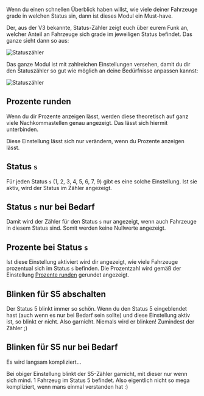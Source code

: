 Wenn du einen schnellen Überblick haben willst, wie viele deiner Fahrzeuge grade in welchen Status sin, dann ist dieses Modul ein Must-have.

Der, aus der V3 bekannte, Status-Zähler zeigt euch über eurem Funk an, welcher Anteil an Fahrzeuge sich grade im jeweiligen Status befindet. Das ganze sieht dann so aus:

![Statuszähler](/v4/docs/assets/statusCounter/img/de_DE/statuscounter.png)

Das ganze Modul ist mit zahlreichen Einstellungen versehen, damit du dir den Statuszähler so gut wie möglich an deine Bedürfnisse anpassen kannst:

![Statuszähler](/v4/docs/assets/statusCounter/img/de_DE/settings.png)

## Prozente runden

Wenn du dir Prozente anzeigen lässt, werden diese theoretisch auf ganz viele Nachkommastellen genau angezeigt. Das lässt sich hiermit unterbinden.

Diese Einstellung lässt sich nur verändern, wenn du Prozente anzeigen lässt.

## Status `s`

Für jeden Status `s` (1, 2, 3, 4, 5, 6, 7, 9) gibt es eine solche Einstellung. Ist sie aktiv, wird der Status im Zähler angezeigt.

## Status `s` nur bei Bedarf

Damit wird der Zähler für den Status `s` nur angezeigt, wenn auch Fahrzeuge in diesem Status sind. Somit werden keine Nullwerte angezeigt.

## Prozente bei Status `s`

Ist diese Einstellung aktiviert wird dir angezeigt, wie viele Fahrzeuge prozentual sich im Status `s` befinden. Die Prozentzahl wird gemäß der Einstellung [Prozente runden](#prozente-runden) gerundet angezeigt.

## Blinken für S5 abschalten

Der Status 5 blinkt immer so schön. Wenn du den Status 5 eingeblendet hast (auch wenn es nur bei Bedarf sein sollte) und diese Einstellung aktiv ist, so blinkt er nicht. Also garnicht. Niemals wird er blinken! Zumindest der Zähler ;)

## Blinken für S5 nur bei Bedarf

Es wird langsam kompliziert…

Bei obiger Einstellung blinkt der S5-Zähler garnicht, mit dieser nur wenn sich mind. 1 Fahrzeug im Status 5 befindet. Also eigentlich nicht so mega kompliziert, wenn mans einmal verstanden hat :)